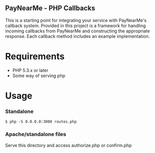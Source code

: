 PayNearMe - PHP Callbacks
-------------------------

This is a starting point for integrating your service with PayNearMe's callback
system. Provided in this project is a framework for handling incoming callbacks
from PayNearMe and constructing the appropriate response. Each callback method
includes an example implementation.

Requirements
============

* PHP 5.3.x or later
* Some way of serving php

Usage
=====

### Standalone

	$ php -S 0.0.0.0:3000 routes.php

### Apache/standalone files

Serve this directory and access authorize.php or confirm.php

